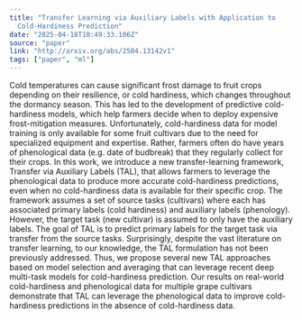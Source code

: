 ```yaml
---
title: "Transfer Learning via Auxiliary Labels with Application to
  Cold-Hardiness Prediction"
date: "2025-04-18T10:49:33.106Z"
source: "paper"
link: "http://arxiv.org/abs/2504.13142v1"
tags: ["paper", "ml"]
---
```


Cold temperatures can cause significant frost damage to fruit crops depending on their resilience, or cold hardiness, which changes throughout the dormancy season. This has led to the development of predictive cold-hardiness models, which help farmers decide when to deploy expensive frost-mitigation measures. Unfortunately, cold-hardiness data for model training is only available for some fruit cultivars due to the need for specialized equipment and expertise. Rather, farmers often do have years of phenological data (e.g. date of budbreak) that they regularly collect for their crops. In this work, we introduce a new transfer-learning framework, Transfer via Auxiliary Labels (TAL), that allows farmers to leverage the phenological data to produce more accurate cold-hardiness predictions, even when no cold-hardiness data is available for their specific crop. The framework assumes a set of source tasks (cultivars) where each has associated primary labels (cold hardiness) and auxiliary labels (phenology). However, the target task (new cultivar) is assumed to only have the auxiliary labels. The goal of TAL is to predict primary labels for the target task via transfer from the source tasks. Surprisingly, despite the vast literature on transfer learning, to our knowledge, the TAL formulation has not been previously addressed. Thus, we propose several new TAL approaches based on model selection and averaging that can leverage recent deep multi-task models for cold-hardiness prediction. Our results on real-world cold-hardiness and phenological data for multiple grape cultivars demonstrate that TAL can leverage the phenological data to improve cold-hardiness predictions in the absence of cold-hardiness data.
